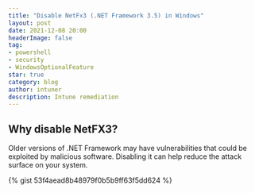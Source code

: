```yaml
---
title: "Disable NetFx3 (.NET Framework 3.5) in Windows"
layout: post
date: 2021-12-08 20:00
headerImage: false
tag:
- powershell
- security
- WindowsOptionalFeature
star: true
category: blog
author: intuner
description: Intune remediation
---
```

## Why disable NetFX3?
Older versions of .NET Framework may have vulnerabilities that could be exploited by malicious software. Disabling it can help reduce the attack surface on your system.

{% gist 53f4aead8b48979f0b5b9ff63f5dd624 %}
